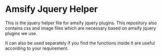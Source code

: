 # Amsify Jquery Helper
This is the jquery helper file for amsify jquery plugins. This repository also contains css and image files which are necessary based on amsify jquery plugins we use.

It can also be used separately if you find the functions inside it are useful according to your requirement.
